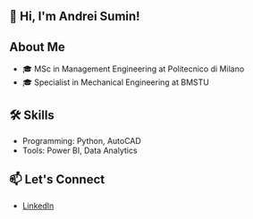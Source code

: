## 👋 Hi, I'm Andrei Sumin!

## About Me
- 🎓 MSc in Management Engineering at Politecnico di Milano
- 🎓 Specialist in Mechanical Engineering at BMSTU

## 🛠 Skills
- Programming: Python, AutoCAD
- Tools: Power BI, Data Analytics

## 📫 Let's Connect
- [LinkedIn](https://www.linkedin.com/in/AndreiSumin/)
